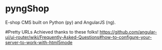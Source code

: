 # pyngShop
E-shop CMS built on Python (py) and AngularJS (ng).

#Pretty URLs
Achieved thanks to these folks! https://github.com/angular-ui/ui-router/wiki/Frequently-Asked-Questions#how-to-configure-your-server-to-work-with-html5mode
